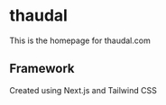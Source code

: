 # thaudal

This is the homepage for thaudal.com

## Framework

Created using Next.js and Tailwind CSS
